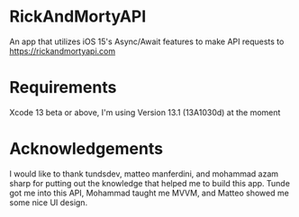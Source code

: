 # RickAndMortyAPI
An app that utilizes iOS 15's Async/Await features to make API requests to https://rickandmortyapi.com

# Requirements
Xcode 13 beta or above, I'm using Version 13.1 (13A1030d) at the moment

# Acknowledgements
I would like to thank tundsdev, matteo manferdini, and mohammad azam sharp for putting out the knowledge that helped me to build this app. Tunde got me into this API, Mohammad taught me MVVM, and Matteo showed me some nice UI design.
